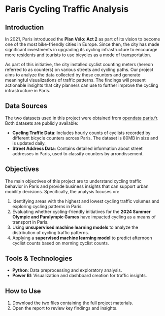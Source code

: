 # Paris Cycling Traffic Analysis

## Introduction

In 2021, Paris introduced the **Plan Vélo: Act 2** as part of its vision to become one of the most bike-friendly cities in Europe. Since then, the city has made significant investments in upgrading its cycling infrastructure to encourage more residents and tourists to use bicycles as a mode of transportation.

As part of this initiative, the city installed cyclist counting meters (hereon referred to as counters) on various streets and cycling paths. Our project aims to analyze the data collected by these counters and generate meaningful visualizations of traffic patterns. The findings will present actionable insights that city planners can use to further improve the cycling infrastructure in Paris.

## Data Sources

The two datasets used in this project were obtained from [opendata.paris.fr](https://opendata.paris.fr). Both datasets are publicly available:

- **Cycling Traffic Data**: Includes hourly counts of cyclists recorded by different bicycle counters across Paris. The dataset is 80MB in size and is updated daily. 
- **Street Address Data**: Contains detailed information about street addresses in Paris, used to classify counters by arrondissement.

## Objectives

The main objectives of this project are to understand cycling traffic behavior in Paris and provide business insights that can support urban mobility decisions. Specifically, the analysis focuses on:

1. Identifying areas with the highest and lowest cycling traffic volumes and exploring cycling patterns in Paris.
2. Evaluating whether cycling-friendly initiatives for the **2024 Summer Olympic and Paralympic Games** have impacted cycling as a means of transport in Paris.
3. Using **unsupervised machine learning models** to analyze the distribution of cycling traffic patterns.
4. Applying a **supervised machine learning model** to predict afternoon cyclist counts based on morning cyclist counts.

## Tools & Technologies

- **Python**: Data preprocessing and exploratory analysis.
- **Power BI**: Visualization and dashboard creation for traffic insights.

## How to Use

1. Download the two files containing the full project materials.
2. Open the report to review key findings and insights.
   


